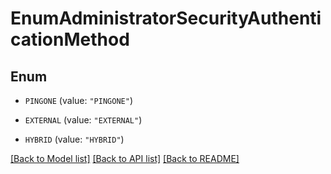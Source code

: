 # EnumAdministratorSecurityAuthenticationMethod

## Enum


* `PINGONE` (value: `"PINGONE"`)

* `EXTERNAL` (value: `"EXTERNAL"`)

* `HYBRID` (value: `"HYBRID"`)


[[Back to Model list]](../README.md#documentation-for-models) [[Back to API list]](../README.md#documentation-for-api-endpoints) [[Back to README]](../README.md)



